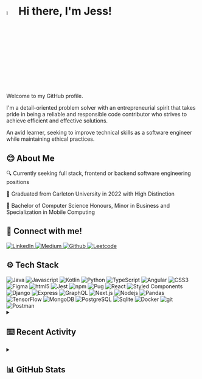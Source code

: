 <h1>
  <img src="https://media.giphy.com/media/hvRJCLFzcasrR4ia7z/giphy.gif" width="5%">
  Hi there, I'm Jess! 
</h1> 
<p>
  Welcome to my GitHub profile. </p>
<p>I'm a detail-oriented problem solver with an entrepreneurial spirit that takes pride in being a reliable and responsible code contributor who strives to achieve efficient and effective solutions.</p>
<p>An avid learner, seeking to improve technical skills as a software engineer while maintaining ethical practices.</p>

<h2> 😊 About Me </h2>
  <div>
    <p> 🔍 Currently seeking full stack, frontend or backend software engineering positions</p>
    <p> 🏫 Graduated from Carleton University in 2022 with High Distinction</p>
    <p> 📜 Bachelor of Computer Science Honours, Minor in Business and Specialization in Mobile Computing</p>
  </div>

<h2> 🔗 Connect with me! </h2>
<a href="https://www.linkedin.com/in/jessica-tiberio" target="_blank">
  <img alt="LinkedIn" src="https://img.shields.io/badge/linkedin-%230077B5.svg?&style=for-the-badge&logo=linkedin&logoColor=white" />
</a> 
<a href="https://medium.com/@jessicatiberio" target="_blank">
  <img alt="Medium" src="https://img.shields.io/badge/medium-ffffff.svg?&style=for-the-badge&logo=medium&logoColor=black" />
</a>
<a href="https://github.com/JessicaTiberio" target="_blank">
  <img alt="Github" src="https://img.shields.io/badge/GitHub-000000.svg?&style=for-the-badge&logo=Github&logoColor=white" />
</a> 
<a href="https://leetcode.com/JTibs18/" target="_blank">
  <img alt="Leetcode" src="https://img.shields.io/badge/Leetcode-f89f1b.svg?&style=for-the-badge&logo=leetcode&logoColor=white" />
</a> 

<h2> ⚙ Tech Stack </h2>
<div>
  <img alt="Java" src="https://img.shields.io/badge/-Java-61D12C?style=flat-square&logo=java&logoColor=white" />
  <img alt="Javascript" src="https://img.shields.io/badge/-Javascript-4CBF30?style=flat-square&logo=javascript&logoColor=white" />
  <img alt="Kotlin" src="https://img.shields.io/badge/-Kotlin-37AD34?style=flat-square&logo=kotlin&logoColor=white" />
  <img alt="Python" src="https://img.shields.io/badge/-Python-229B38?style=flat-square&logo=Python&logoColor=white" />
  <img alt="TypeScript" src="https://img.shields.io/badge/-TypeScript-0B893E?style=flat-square&logo=typescript&logoColor=white" />
  
  <img alt="Angular" src="https://img.shields.io/badge/-Angular-36AE99?style=flat-square&logo=angular&logoColor=white" />
  <img alt="CSS3" src="https://img.shields.io/badge/-CSS3-31A99D?style=flat-square&logo=css3&logoColor=white" />
  <img alt="Figma" src="https://img.shields.io/badge/-Figma-2CA4A1?style=flat-square&logo=Figma&logoColor=white" />
  <img alt="html5" src="https://img.shields.io/badge/-HTML5-279FA5?style=flat-square&logo=html5&logoColor=white" />
  <img alt="Jest" src="https://img.shields.io/badge/-Jest-229AA9?style=flat-square&logo=jest&logoColor=white" />
  <img alt="npm" src="https://img.shields.io/badge/-NPM-1D95AD?style=flat-square&logo=npm&logoColor=white" />
  <img alt="Pug" src="https://img.shields.io/badge/-Pug-1890B1?style=flat-square&logo=pug&logoColor=white" />
  <img alt="React" src="https://img.shields.io/badge/-React-138BB5?style=flat-square&logo=react&logoColor=white" />
  <img alt="Styled Components" src="https://img.shields.io/badge/-Styled_Components-0C7FC0?style=flat-square&logo=styled-components&logoColor=white" />
  
  <img alt="Django" src="https://img.shields.io/badge/-Django-5274CE?style=flat-square&logo=django&logoColor=white" />
  <img alt="Express" src="https://img.shields.io/badge/-Express-5957DA?style=flat-square&logo=Express&logoColor=white" />
  <img alt="GraphQL" src="https://img.shields.io/badge/-GraphQL-603AE6?style=flat-square&logo=graphql&logoColor=white" />
  <img alt="Next.js" src="https://img.shields.io/badge/-Next.js-671DF2?style=flat-square&logo=next.js&logoColor=white" />
  <img alt="Nodejs" src="https://img.shields.io/badge/-Nodejs-7000FF?style=flat-square&logo=Node.js&logoColor=white" />
  
  <img alt="Pandas" src="https://img.shields.io/badge/-Pandas-9535BA?style=flat-square&logo=pandas&logoColor=white" />
  <img alt="TensorFlow" src="https://img.shields.io/badge/-TensorFlow-931DB1?style=flat-square&logo=tensorflow&logoColor=white" />
  
  <img alt="MongoDB" src="https://img.shields.io/badge/-MongoDB-A70452?style=flat-square&logo=mongodb&logoColor=white" />
  <img alt="PostgreSQL" src="https://img.shields.io/badge/-PostgreSQL-C3192C?style=flat-square&logo=postgreSQL&logoColor=white" />
  <img alt="Sqlite" src="https://img.shields.io/badge/-Sqlite-DE2D06?style=flat-square&logo=sqlite&logoColor=white" />
 
  <img alt="Docker" src="https://img.shields.io/badge/-Docker-CD634B?style=flat-square&logo=docker&logoColor=white" />
  <img alt="git" src="https://img.shields.io/badge/-Git-D36B3B?style=flat-square&logo=git&logoColor=white" />
  <img alt="Postman" src="https://img.shields.io/badge/-Postman-D9732A?style=flat-square&logo=postman&logoColor=white" />
</div>

<details>
  <summary>
    <h2> ⌨️ Recent Activity </h2> 
  </summary>
  <div>
    <!--START_SECTION:activity-->
  </div>
</details>
<details>
  <summary>
    <h2> 📊 GitHub Stats</h2>
  </summary>
  <div>
    <img src="https://github-readme-stats.vercel.app/api?username=jtibs18&hide=stars,contribs&show_icons=true&theme=transparent&rank_icon=github&include_all_commits=true" alt="jtibs github stats" />
  </div>
  <div>
    <img src="https://github-readme-stats.vercel.app/api/top-langs/?username=jtibs18&theme=transparent&hide_progress=true" alt="jtibs language stats" />
  </div>
</details>
